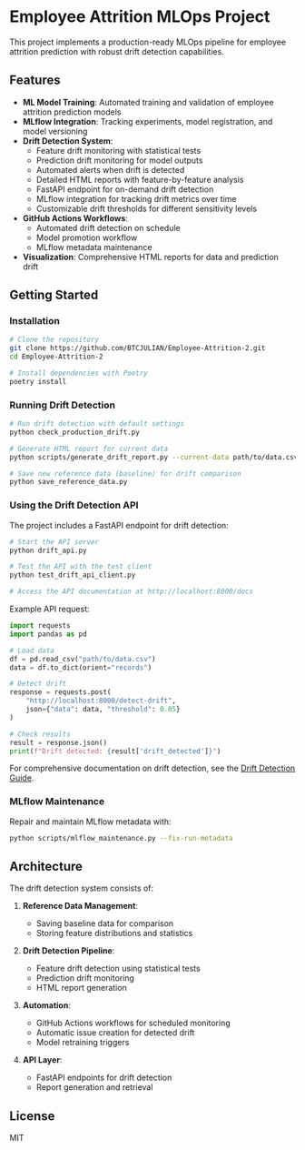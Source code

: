 # Employee Attrition MLOps Project

This project implements a production-ready MLOps pipeline for employee attrition prediction with robust drift detection capabilities.

## Features

- **ML Model Training**: Automated training and validation of employee attrition prediction models
- **MLflow Integration**: Tracking experiments, model registration, and model versioning
- **Drift Detection System**: 
  - Feature drift monitoring with statistical tests
  - Prediction drift monitoring for model outputs
  - Automated alerts when drift is detected
  - Detailed HTML reports with feature-by-feature analysis
  - FastAPI endpoint for on-demand drift detection
  - MLflow integration for tracking drift metrics over time
  - Customizable drift thresholds for different sensitivity levels
- **GitHub Actions Workflows**:
  - Automated drift detection on schedule
  - Model promotion workflow
  - MLflow metadata maintenance
- **Visualization**: Comprehensive HTML reports for data and prediction drift

## Getting Started

### Installation

```bash
# Clone the repository
git clone https://github.com/BTCJULIAN/Employee-Attrition-2.git
cd Employee-Attrition-2

# Install dependencies with Poetry
poetry install
```

### Running Drift Detection

```bash
# Run drift detection with default settings
python check_production_drift.py

# Generate HTML report for current data
python scripts/generate_drift_report.py --current-data path/to/data.csv

# Save new reference data (baseline) for drift comparison
python save_reference_data.py
```

### Using the Drift Detection API

The project includes a FastAPI endpoint for drift detection:

```bash
# Start the API server
python drift_api.py

# Test the API with the test client
python test_drift_api_client.py

# Access the API documentation at http://localhost:8000/docs
```

Example API request:
```python
import requests
import pandas as pd

# Load data
df = pd.read_csv("path/to/data.csv")
data = df.to_dict(orient="records")

# Detect drift
response = requests.post(
    "http://localhost:8000/detect-drift",
    json={"data": data, "threshold": 0.05}
)

# Check results
result = response.json()
print(f"Drift detected: {result['drift_detected']}")
```

For comprehensive documentation on drift detection, see the [Drift Detection Guide](docs/drift_detection_guide.md).

### MLflow Maintenance

Repair and maintain MLflow metadata with:

```bash
python scripts/mlflow_maintenance.py --fix-run-metadata
```

## Architecture

The drift detection system consists of:

1. **Reference Data Management**:
   - Saving baseline data for comparison
   - Storing feature distributions and statistics

2. **Drift Detection Pipeline**:
   - Feature drift detection using statistical tests
   - Prediction drift monitoring
   - HTML report generation

3. **Automation**:
   - GitHub Actions workflows for scheduled monitoring
   - Automatic issue creation for detected drift
   - Model retraining triggers

4. **API Layer**:
   - FastAPI endpoints for drift detection
   - Report generation and retrieval

## License

MIT
